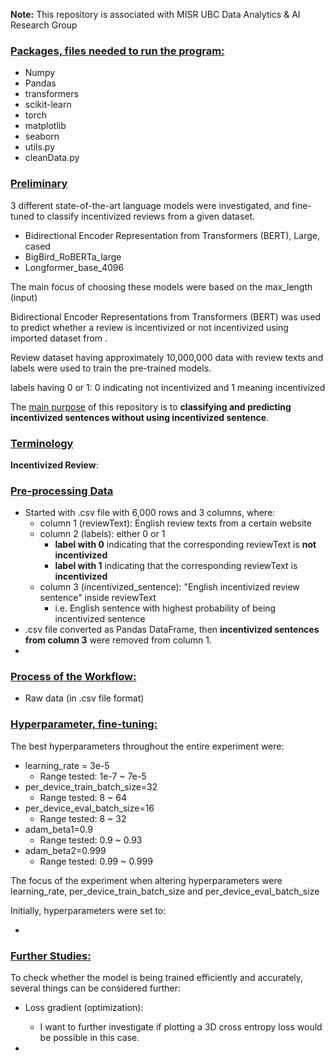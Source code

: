 **Note:** This repository is associated with MISR UBC Data Analytics & AI Research Group

### <ins> Packages, files needed to run the program:  </ins>

- Numpy
- Pandas
- transformers
- scikit-learn
- torch
- matplotlib
- seaborn
- utils.py
- cleanData.py

### <ins> Preliminary </ins>

3 different state-of-the-art language models were investigated, and fine-tuned to classify incentivized reviews from a given dataset.
- Bidirectional Encoder Representation from Transformers (BERT), Large, cased
- BigBird_RoBERTa_large
- Longformer_base_4096

The main focus of choosing these models were based on the max_length (input)

Bidirectional Encoder Representations from Transformers (BERT) was used to predict whether a review is incentivized or not incentivized using imported dataset from . 

Review dataset having approximately 10,000,000 data with review texts and labels were used to train the pre-trained models.

labels having 0 or 1: 0 indicating not incentivized and 1 meaning incentivized



The <ins>main purpose</ins> of this repository is to **classifying and predicting incentivized sentences without using incentivized sentence**. 

### <ins> Terminology </ins>
**Incentivized Review**:

### <ins> Pre-processing Data </ins>

- Started with .csv file with 6,000 rows and 3 columns, where:
  - column 1 (reviewText): English review texts from a certain website
  - column 2 (labels): either 0 or 1
    - **label with 0** indicating that the corresponding reviewText is **not incentivized**
    - **label with 1** indicating that the corresponding reviewText is **incentivized**
  - column 3 (incentivized_sentence): "English incentivized review sentence" inside reviewText
    - i.e. English sentence with highest probability of being incentivized sentence
- .csv file converted as Pandas DataFrame, then **incentivized sentences from column 3** were removed from column 1.
- 

### <ins> Process of the Workflow: </ins>

- Raw data (in .csv file format)

### <ins> Hyperparameter, fine-tuning: </ins>

The best hyperparameters throughout the entire experiment were:

- learning_rate = 3e-5
  - Range tested: 1e-7 ~ 7e-5
- per_device_train_batch_size=32
  - Range tested: 8 ~ 64
- per_device_eval_batch_size=16
  - Range tested: 8 ~ 32
- adam_beta1=0.9
  - Range tested: 0.9 ~ 0.93
- adam_beta2=0.999
  - Range tested: 0.99 ~ 0.999


The focus of the experiment when altering hyperparameters were learning_rate, per_device_train_batch_size and per_device_eval_batch_size



Initially, hyperparameters were set to:

- 

### <ins> Further Studies: </ins>

To check whether the model is being trained efficiently and accurately, several things can be considered further:

- Loss gradient (optimization):
  - I want to further investigate if plotting a 3D cross entropy loss would be possible in this case. 
  
- 
